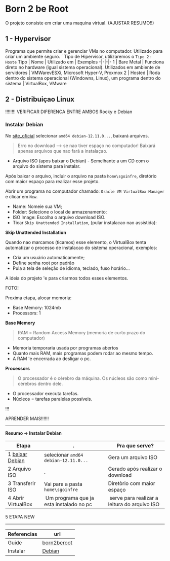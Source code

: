 # Born 2 be Root

O projeto consiste em criar uma maquina virtual. (AJUSTAR RESUMO!!)

## 1 - Hypervisor

Programa que permite criar e gerenciar VMs no computador. Utilizado para criar um ambiente seguro.
´
Tipo de Hipervisor, utilizaremos o `Tipo 2: Hoste`
Tipo | Nome | Utilizado em | Exemplos
-|-|-|-
 1 | Bare Metal | Funciona direto no hardware (igual sistema operacional). Utilizados em ambiente de servidores | VMWarevESXi, Microsoft Hyper-V, Proxmox
 2 | Hosted | Roda dentro do sistema operacional (Windowns, Linux), um programa dentro do sistema | VirtualBox, VMware

## 2 - Distribuiçao Linux

!!!!!!!!
VERIFICAR DIFERENCA ENTRE AMBOS
Rocky e Debian


### Instalar Debian

No [site_oficial](www.debian.org/download) selecionar `amd64 debian-12.11.0...`, baixará arquivos.

> Erro no download --> se nao tiver espaço no computador! Baixará apenas arquivos que nao fará a instalaçao. 

- Arquivo ISO (apos baixar o Debian) - Semelhante a um CD com o arquivo do sistema para instalar.

Após baixar o arquivo, incluir o arquivo na pasta `home\sgoinfre`, diretório com maior espaço para realizar esse projeto.

Abrir um programa no computador chamado: `Oracle VM VirtualBox Manager` e clicar em `New`.

- Name: Nomeie sua VM;
- Folder: Selecione o local de armazenamento;
- ISO Image: Escolha o arquivo download ISO.
- Ticar `Skip Unattended Installation`, (pular instalacao nao assistida): 

**Skip Unattended Installation**
 
Quando nao marcamos (ticamos) esse elemento, o VirtualBox tenta automatizar o processo de instalacao do sistema operacional, exemplos:
* Cria um usuário automaticamente;
* Define senha root por padrão
* Pula a tela de seleção de idioma, teclado, fuso horário...

A ideia do projeto 'e para criarmos todos esses elementos.

FOTO!

Proxima etapa, alocar memoria:

- Base Memory: 1024mb 
- Processors: 1 

**Base Memory**

> RAM = Random Access Memory (memoria de curto prazo do computador)

- Memoria temporaria usada por programas abertos
- Quanto mais RAM, mais programas podem rodar ao mesmo tempo.
- A RAM 'e encerrada ao desligar o pc.

**Processors**

> O processador é o cérebro da máquina.
> Os núcleos são como mini-cérebros dentro dele.

- O processador executa tarefas.
- Núcleos = tarefas paralelas possíveis.

!!!

APRENDER MAIS!!!!!!





_________________________________________


**Resumo -> Instalar Debian** 

Etapa | . | Pra que serve?
-|-|-
1 [baixar Debian](www.debian.org/download) | selecionar `amd64 debian-12.11.0...` | Gera um arquivo ISO
2 Arquivo ISO | . | Gerado após realizar o download
3 Transferir ISO | Vai para a pasta `home\sgoinfre` | Diretòrio com maior espaço
4 Abrir VirtualBox | Um programa que ja esta instalado no pc | serve para realizar a leitura do arquivo ISO
5 ETAPA NEW


______________________________

Referencias | url
-|-
Guide | [born2beroot](https://github.com/chlimous/42-born2beroot_guide)
Instalar | [Debian](www.debian.org/distrib/netinst)


